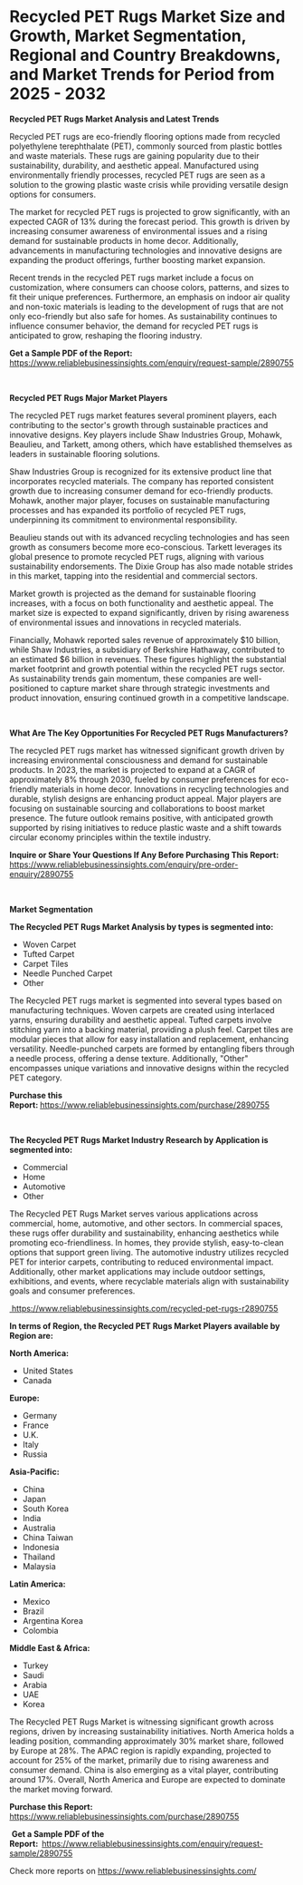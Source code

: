<p><h1>Recycled PET Rugs Market Size and Growth, Market Segmentation, Regional and Country Breakdowns, and Market Trends for Period from 2025 -  2032</h1></p><p><strong>Recycled PET Rugs Market Analysis and Latest Trends</strong></p>
<p><p>Recycled PET rugs are eco-friendly flooring options made from recycled polyethylene terephthalate (PET), commonly sourced from plastic bottles and waste materials. These rugs are gaining popularity due to their sustainability, durability, and aesthetic appeal. Manufactured using environmentally friendly processes, recycled PET rugs are seen as a solution to the growing plastic waste crisis while providing versatile design options for consumers.</p><p>The market for recycled PET rugs is projected to grow significantly, with an expected CAGR of 13% during the forecast period. This growth is driven by increasing consumer awareness of environmental issues and a rising demand for sustainable products in home decor. Additionally, advancements in manufacturing technologies and innovative designs are expanding the product offerings, further boosting market expansion.</p><p>Recent trends in the recycled PET rugs market include a focus on customization, where consumers can choose colors, patterns, and sizes to fit their unique preferences. Furthermore, an emphasis on indoor air quality and non-toxic materials is leading to the development of rugs that are not only eco-friendly but also safe for homes. As sustainability continues to influence consumer behavior, the demand for recycled PET rugs is anticipated to grow, reshaping the flooring industry.</p></p>
<p><strong>Get a Sample PDF of the Report:&nbsp;</strong> <a href="https://www.reliablebusinessinsights.com/enquiry/request-sample/2890755?utm_campaign=2779&utm_medium=2&utm_source=Github&utm_content=ia&utm_term=14032025&utm_id=recycled-pet-rugs">https://www.reliablebusinessinsights.com/enquiry/request-sample/2890755</a></p>
<p>&nbsp;</p>
<p><strong>Recycled PET Rugs Major Market Players</strong></p>
<p><p>The recycled PET rugs market features several prominent players, each contributing to the sector's growth through sustainable practices and innovative designs. Key players include Shaw Industries Group, Mohawk, Beaulieu, and Tarkett, among others, which have established themselves as leaders in sustainable flooring solutions.</p><p>Shaw Industries Group is recognized for its extensive product line that incorporates recycled materials. The company has reported consistent growth due to increasing consumer demand for eco-friendly products. Mohawk, another major player, focuses on sustainable manufacturing processes and has expanded its portfolio of recycled PET rugs, underpinning its commitment to environmental responsibility.</p><p>Beaulieu stands out with its advanced recycling technologies and has seen growth as consumers become more eco-conscious. Tarkett leverages its global presence to promote recycled PET rugs, aligning with various sustainability endorsements. The Dixie Group has also made notable strides in this market, tapping into the residential and commercial sectors.</p><p>Market growth is projected as the demand for sustainable flooring increases, with a focus on both functionality and aesthetic appeal. The market size is expected to expand significantly, driven by rising awareness of environmental issues and innovations in recycled materials.</p><p>Financially, Mohawk reported sales revenue of approximately $10 billion, while Shaw Industries, a subsidiary of Berkshire Hathaway, contributed to an estimated $6 billion in revenues. These figures highlight the substantial market footprint and growth potential within the recycled PET rugs sector. As sustainability trends gain momentum, these companies are well-positioned to capture market share through strategic investments and product innovation, ensuring continued growth in a competitive landscape.</p></p>
<p>&nbsp;</p>
<p><strong>What Are The Key Opportunities For Recycled PET Rugs Manufacturers?</strong></p>
<p><p>The recycled PET rugs market has witnessed significant growth driven by increasing environmental consciousness and demand for sustainable products. In 2023, the market is projected to expand at a CAGR of approximately 8% through 2030, fueled by consumer preferences for eco-friendly materials in home decor. Innovations in recycling technologies and durable, stylish designs are enhancing product appeal. Major players are focusing on sustainable sourcing and collaborations to boost market presence. The future outlook remains positive, with anticipated growth supported by rising initiatives to reduce plastic waste and a shift towards circular economy principles within the textile industry.</p></p>
<p><strong>Inquire or Share Your Questions If Any Before Purchasing This Report:</strong> <a href="https://www.reliablebusinessinsights.com/enquiry/pre-order-enquiry/2890755?utm_campaign=2779&utm_medium=2&utm_source=Github&utm_content=ia&utm_term=14032025&utm_id=recycled-pet-rugs">https://www.reliablebusinessinsights.com/enquiry/pre-order-enquiry/2890755</a></p>
<p>&nbsp;</p>
<p><strong>Market Segmentation</strong></p>
<p><strong>The Recycled PET Rugs Market Analysis by types is segmented into:</strong></p>
<p><ul><li>Woven Carpet</li><li>Tufted Carpet</li><li>Carpet Tiles</li><li>Needle Punched Carpet</li><li>Other</li></ul></p>
<p><p>The Recycled PET rugs market is segmented into several types based on manufacturing techniques. Woven carpets are created using interlaced yarns, ensuring durability and aesthetic appeal. Tufted carpets involve stitching yarn into a backing material, providing a plush feel. Carpet tiles are modular pieces that allow for easy installation and replacement, enhancing versatility. Needle-punched carpets are formed by entangling fibers through a needle process, offering a dense texture. Additionally, "Other" encompasses unique variations and innovative designs within the recycled PET category.</p></p>
<p><strong>Purchase this Report:&nbsp;</strong><a href="https://www.reliablebusinessinsights.com/purchase/2890755?utm_campaign=2779&utm_medium=2&utm_source=Github&utm_content=ia&utm_term=14032025&utm_id=recycled-pet-rugs">https://www.reliablebusinessinsights.com/purchase/2890755</a></p>
<p>&nbsp;</p>
<p><strong>The Recycled PET Rugs Market Industry Research by Application is segmented into:</strong></p>
<p><ul><li>Commercial</li><li>Home</li><li>Automotive</li><li>Other</li></ul></p>
<p><p>The Recycled PET Rugs Market serves various applications across commercial, home, automotive, and other sectors. In commercial spaces, these rugs offer durability and sustainability, enhancing aesthetics while promoting eco-friendliness. In homes, they provide stylish, easy-to-clean options that support green living. The automotive industry utilizes recycled PET for interior carpets, contributing to reduced environmental impact. Additionally, other market applications may include outdoor settings, exhibitions, and events, where recyclable materials align with sustainability goals and consumer preferences.</p></p>
<p><a href="https://www.reliablebusinessinsights.com/recycled-pet-rugs-r2890755?utm_campaign=2779&utm_medium=2&utm_source=Github&utm_content=ia&utm_term=14032025&utm_id=recycled-pet-rugs">&nbsp;https://www.reliablebusinessinsights.com/recycled-pet-rugs-r2890755</a></p>
<p><strong>In terms of Region, the Recycled PET Rugs Market Players available by Region are:</strong></p>
<p>
    <p> <strong> North America: </strong>
        <ul>
            <li>United States</li>
            <li>Canada</li>
        </ul>
        </p> 
    <p> <strong> Europe: </strong>
        <ul>
            <li>Germany</li>
            <li>France</li>
            <li>U.K.</li>
            <li>Italy</li>
            <li>Russia</li>
        </ul>
        </p> 
    <p> <strong> Asia-Pacific: </strong>
        <ul>
            <li>China</li>
            <li>Japan</li>
            <li>South Korea</li>
            <li>India</li>
            <li>Australia</li>
            <li>China Taiwan</li>
            <li>Indonesia</li>
            <li>Thailand</li>
            <li>Malaysia</li>
        </ul>
        </p> 
    <p> <strong> Latin America: </strong>
        <ul>
            <li>Mexico</li>
            <li>Brazil</li>
            <li>Argentina Korea</li>
            <li>Colombia</li>
        </ul>
        </p> 
    <p> <strong> Middle East & Africa: </strong>
        <ul>
            <li>Turkey</li>
            <li>Saudi</li>
            <li>Arabia</li>
            <li>UAE</li>
            <li>Korea</li>
        </ul>
    </p>
    </p>
<p><p>The Recycled PET Rugs Market is witnessing significant growth across regions, driven by increasing sustainability initiatives. North America holds a leading position, commanding approximately 30% market share, followed by Europe at 28%. The APAC region is rapidly expanding, projected to account for 25% of the market, primarily due to rising awareness and consumer demand. China is also emerging as a vital player, contributing around 17%. Overall, North America and Europe are expected to dominate the market moving forward.</p></p>
<p><strong>Purchase this Report: </strong><a href="https://www.reliablebusinessinsights.com/purchase/2890755?utm_campaign=2779&utm_medium=2&utm_source=Github&utm_content=ia&utm_term=14032025&utm_id=recycled-pet-rugs">https://www.reliablebusinessinsights.com/purchase/2890755</a></p>
<p>&nbsp;<strong>Get a Sample PDF of the Report:&nbsp;&nbsp;</strong><a href="https://www.reliablebusinessinsights.com/enquiry/request-sample/2890755?utm_campaign=2779&utm_medium=2&utm_source=Github&utm_content=ia&utm_term=14032025&utm_id=recycled-pet-rugs">https://www.reliablebusinessinsights.com/enquiry/request-sample/2890755</a></p>
<p><strong></strong></p>
<p>Check more reports on <a href="https://www.reliablebusinessinsights.com/?utm_campaign=2779&utm_medium=2&utm_source=Github&utm_content=ia&utm_term=14032025&utm_id=recycled-pet-rugs">https://www.reliablebusinessinsights.com/</a></p>